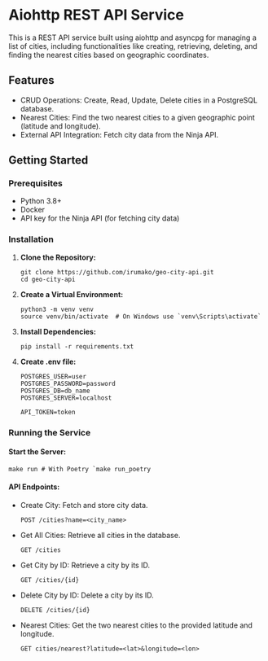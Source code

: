 # Aiohttp REST API Service
This is a REST API service built using aiohttp and asyncpg for managing a list of cities, including functionalities like creating, retrieving, deleting, and finding the nearest cities based on geographic coordinates.

## Features
- CRUD Operations: Create, Read, Update, Delete cities in a PostgreSQL database.
- Nearest Cities: Find the two nearest cities to a given geographic point (latitude and longitude).
- External API Integration: Fetch city data from the Ninja API.

## Getting Started
### Prerequisites
- Python 3.8+
- Docker
- API key for the Ninja API (for fetching city data)

### Installation
1. **Clone the Repository:**

    ```
    git clone https://github.com/irumako/geo-city-api.git
    cd geo-city-api
   ```
2. **Create a Virtual Environment:**

    ```
    python3 -m venv venv
    source venv/bin/activate  # On Windows use `venv\Scripts\activate`
    ```

3. **Install Dependencies:**

    ```
    pip install -r requirements.txt
    ```

4. **Create .env file:**

    ```
    POSTGRES_USER=user
    POSTGRES_PASSWORD=password
    POSTGRES_DB=db_name
    POSTGRES_SERVER=localhost
    
    API_TOKEN=token
    ```
    
### Running the Service
#### **Start the Server:**
```
make run # With Poetry `make run_poetry
```

#### **API Endpoints:**

- Create City: Fetch and store city data.

   `POST /cities?name=<city_name>`
- Get All Cities: Retrieve all cities in the database.
 
   `GET /cities`
- Get City by ID: Retrieve a city by its ID.
  
  `GET /cities/{id}`
- Delete City by ID: Delete a city by its ID.
  
  `DELETE /cities/{id}`
- Nearest Cities: Get the two nearest cities to the provided latitude and longitude.

   `GET cities/nearest?latitude=<lat>&longitude=<lon>`